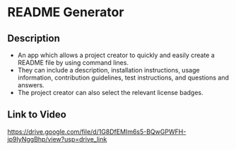 # README Generator
  ## Description
- An app which allows a project creator to quickly and easily create a README file by using command lines.
- They can include a description, installation instructions, usage information, contribution guidelines, test instructions, and questions and answers.
- The project creator can also select the relevant license badges.
 
## Link to Video
  https://drive.google.com/file/d/1G8DfEMIm6s5-BQwGPWFH-jp9IyNggBhp/view?usp=drive_link
